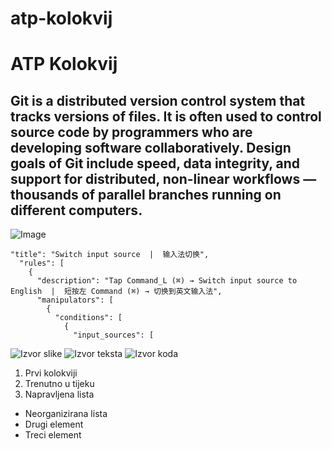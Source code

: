 # atp-kolokvij

# ATP Kolokvij

## Git is a distributed version control system that tracks versions of files. It is often used to control source code by programmers who are developing software collaboratively. Design goals of Git include speed, data integrity, and support for distributed, non-linear workflows — thousands of parallel branches running on different computers.

![Image](https://images.pexels.com/photos/577585/pexels-photo-577585.jpeg?auto=compress&cs=tinysrgb&w=1260&h=750&dpr=2)

```
"title": "Switch input source  |  输入法切换",
  "rules": [
    {
      "description": "Tap Command_L (⌘) → Switch input source to English  |  短按左 Command (⌘) → 切换到英文输入法",
      "manipulators": [
        {
          "conditions": [
            {
              "input_sources": [
```

![Izvor slike](https://www.pexels.com/photo/data-codes-through-eyeglasses-577585/)
![Izvor teksta](https://en.wikipedia.org/wiki/Git)
![Izvor koda](https://gist.github.com/forked)

1. Prvi kolokviji
2. Trenutno u tijeku
3. Napravljena lista

- Neorganizirana lista
- Drugi element
- Treci element
